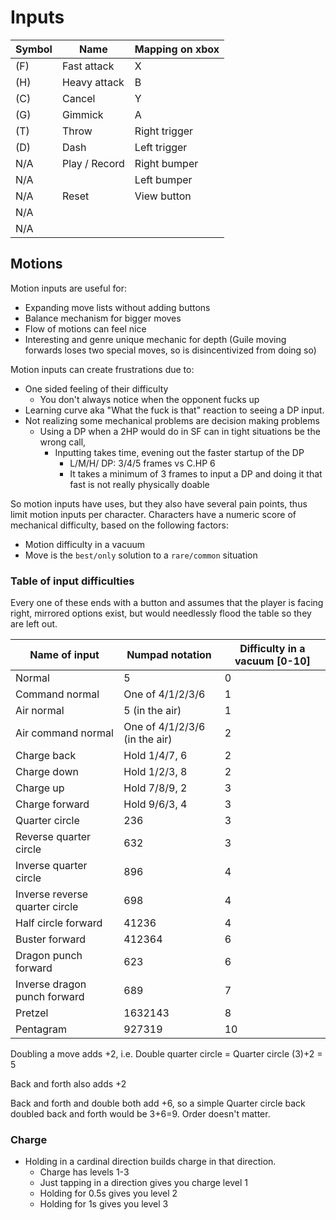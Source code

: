 # Inputs
| Symbol | Name             | Mapping on xbox |
| ------ | ---------------- | --------------- |
| (F)    | Fast attack      | X               |
| (H)    | Heavy attack    	| B               |
| (C)    | Cancel           | Y               |
| (G)    | Gimmick          | A               |
| (T)    | Throw      		| Right trigger   |
| (D)    | Dash				| Left trigger    |
| N/A    | Play / Record 	| Right bumper    |
| N/A    |   				| Left bumper     |
| N/A    | Reset            | View button     |
| N/A    |             		|                 |
| N/A    |           		|                 |

## Motions
Motion inputs are useful for:
- Expanding move lists without adding buttons
- Balance mechanism for bigger moves
- Flow of motions can feel nice
- Interesting and genre unique mechanic for depth (Guile moving forwards loses two special moves, so is disincentivized from doing so)

Motion inputs can create frustrations due to:
- One sided feeling of their difficulty
  - You don't always notice when the opponent fucks up
- Learning curve aka "What the fuck is that" reaction to seeing a DP input.
- Not realizing some mechanical problems are decision making problems
  - Using a DP when a 2HP would do in SF can in tight situations be the wrong call,
    - Inputting takes time, evening out the faster startup of the DP
      - L/M/H/ DP: 3/4/5 frames vs C.HP 6
      - It takes a minimum of 3 frames to input a DP and doing it that fast is not really physically doable

So motion inputs have uses, but they also have several pain points, thus limit motion inputs per character.
Characters have a numeric score of mechanical difficulty, based on the following factors:

- Motion difficulty in a vacuum
- Move is the `best/only` solution to a `rare/common` situation

### Table of input difficulties
Every one of these ends with a button and assumes that the player is facing right, mirrored options exist,
but would needlessly flood the table so they are left out.

| Name of input                  | Numpad notation               | Difficulty in a vacuum [0-10] |
| ------------------------------ | ----------------------------- | ----------------------------- |
| Normal                         | 5                             | 0                             |
| Command normal                 | One of 4/1/2/3/6              | 1                             |
| Air normal                     | 5 (in the air)                | 1                             |
| Air command normal             | One of 4/1/2/3/6 (in the air) | 2                             |
| Charge back                    | Hold 1/4/7, 6                 | 2                             |
| Charge down                    | Hold 1/2/3, 8                 | 2                             |
| Charge up                      | Hold 7/8/9, 2                 | 3                             |
| Charge forward                 | Hold 9/6/3, 4                 | 3                             |
| Quarter circle                 | 236                           | 3                             |
| Reverse quarter circle         | 632                           | 3                             |
| Inverse quarter circle         | 896                           | 4                             |
| Inverse reverse quarter circle | 698                           | 4                             |
| Half circle forward            | 41236                         | 4                             |
| Buster forward                 | 412364                        | 6                             |
| Dragon punch forward           | 623                           | 6                             |
| Inverse dragon punch forward   | 689                           | 7                             |
| Pretzel                        | 1632143                       | 8                             |
| Pentagram                      | 927319                        | 10                            |

Doubling a move adds +2, i.e. Double quarter circle = Quarter circle (3)+2 = 5

Back and forth also adds +2

Back and forth and double both add +6, so a simple Quarter circle back doubled back and forth would be 3+6=9. Order doesn't matter.

### Charge
- Holding in a cardinal direction builds charge in that direction.
  - Charge has levels 1-3
  - Just tapping in a direction gives you charge level 1
  - Holding for 0.5s gives you level 2
  - Holding for 1s gives you level 3
